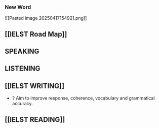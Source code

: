 ### New Word
![[Pasted image 20250417154921.png]]





## [[IELST Road Map]]

## SPEAKING


## LISTENING


## [[IELST WRITING]]
+ ? Aim to improve response, coherence, vocabulary and grammatical accuracy. 


## [[IELST READING]]